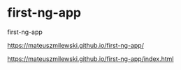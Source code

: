 # first-ng-app
first-ng-app


https://mateuszmilewski.github.io/first-ng-app/

https://mateuszmilewski.github.io/first-ng-app/index.html

